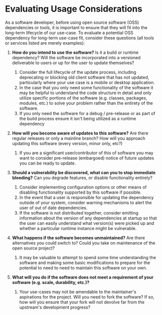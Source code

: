 # Evaluating Usage Considerations

As a software developer, before using open source software (OSS) dependencies or tools, it is important to ensure that they will fit into the long-term lifecycle of our use-case. To evaluate a potential OSS dependency for long-term use-case fit, consider these questions (all tools or services listed are merely examples):

1. **How do you intend to use the software?** Is it a build or runtime dependency? Will the software be incorporated into a versioned deliverable to users or up for the user to update themselves?
   1. Consider the full lifecycle of the update process, including deprecating or blocking old client software that has not updated, particularly where your use case is a mobile or desktop application.
   2. In the case that you only need some functionality of the software it may be helpful to understand the code structure in detail and only utilize specific portions of the software (e.g. classes, packages, modules, etc.) to solve your problem rather than the entirety of the software.
   3. If you only need the software for a debug / pre-release or as part of the build process ensure it isn't being utilized as a runtime dependency

3. **How will you become aware of updates to this software?** Are there regular releases or only a mainline branch? How will you approach updating this software (every version, minor only, etc?)
   1. If you are a significant user/contributor of this of software you may want to consider pre-release (embargoed) notice of future updates you can be ready to update.

4. **Should a vulnerability be discovered, what can you to stop immediate bleeding?** Can you degrade features, or disable functionality entirely?
   1. Consider implementing configuration options or other means of disabling functionality supported by this software if possible.
   2. In the event that a user is responsible for updating the dependency outside of your system, consider warning mechanisms to alert the user of out of date dependencies.
   3. If the software is not distributed together, consider emitting information about the version of any dependencies at startup so that the user can easily understand what version(s) were picked up and whether a particular runtime instance might be vulnerable.

5. **What happens if the software becomes unmaintained?** Are there alternatives you could switch to? Could you take on maintenance of the open source project?
   1. It may be valuable to attempt to spend some time understanding the software and making some basic modifications to prepare for the potential to need to need to maintain this software on your own.

6. **What will you do if the software does not meet a requirement of your software (e.g. scale, durability, etc.)?**
   1. Your use-cases may not be amendable to the maintainer's aspirations for the project. Will you need to fork the software? If so, how will you ensure that your fork will not devolve far from the upstream's development progress?

